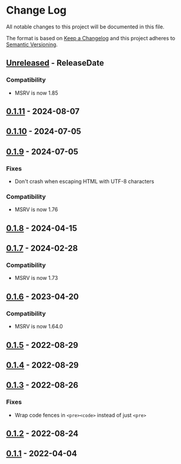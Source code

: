 # Change Log
All notable changes to this project will be documented in this file.

The format is based on [Keep a Changelog](http://keepachangelog.com/)
and this project adheres to [Semantic Versioning](http://semver.org/).

<!-- next-header -->
## [Unreleased] - ReleaseDate

### Compatibility

- MSRV is now 1.85

## [0.1.11] - 2024-08-07

## [0.1.10] - 2024-07-05

## [0.1.9] - 2024-07-05

### Fixes

- Don't crash when escaping HTML with UTF-8 characters

### Compatibility

- MSRV is now 1.76

## [0.1.8] - 2024-04-15

## [0.1.7] - 2024-02-28

### Compatibility

- MSRV is now 1.73

## [0.1.6] - 2023-04-20

### Compatibility

- MSRV is now 1.64.0

## [0.1.5] - 2022-08-29

## [0.1.4] - 2022-08-29

## [0.1.3] - 2022-08-26

### Fixes

- Wrap code fences in `<pre><code>` instead of just `<pre>`

## [0.1.2] - 2022-08-24

## [0.1.1] - 2022-04-04

<!-- next-url -->
[Unreleased]: https://github.com/cobalt-org/cobalt.rs/compare/engarde-v0.1.11...HEAD
[0.1.11]: https://github.com/cobalt-org/cobalt.rs/compare/engarde-v0.1.10...engarde-v0.1.11
[0.1.10]: https://github.com/cobalt-org/cobalt.rs/compare/engarde-v0.1.9...engarde-v0.1.10
[0.1.9]: https://github.com/cobalt-org/cobalt.rs/compare/engarde-v0.1.8...engarde-v0.1.9
[0.1.8]: https://github.com/cobalt-org/cobalt.rs/compare/engarde-v0.1.7...engarde-v0.1.8
[0.1.7]: https://github.com/cobalt-org/cobalt.rs/compare/engarde-v0.1.6...engarde-v0.1.7
[0.1.6]: https://github.com/cobalt-org/cobalt.rs/compare/engarde-v0.1.5...engarde-v0.1.6
[0.1.5]: https://github.com/cobalt-org/cobalt.rs/compare/engarde-v0.1.4...engarde-v0.1.5
[0.1.4]: https://github.com/cobalt-org/cobalt.rs/compare/engarde-v0.1.3...engarde-v0.1.4
[0.1.3]: https://github.com/cobalt-org/cobalt.rs/compare/engarde-v0.1.2...engarde-v0.1.3
[0.1.2]: https://github.com/cobalt-org/cobalt.rs/compare/engarde-v0.1.1...engarde-v0.1.2
[0.1.1]: https://github.com/cobalt-org/cobalt.rs/compare/b805d1fcd105898446de9431582c38724fe5aa59...engarde-v0.1.1
